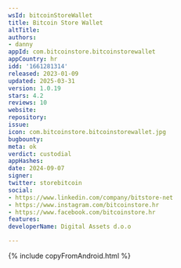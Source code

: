 ```yaml
---
wsId: bitcoinStoreWallet
title: Bitcoin Store Wallet
altTitle: 
authors:
- danny
appId: com.bitcoinstore.bitcoinstorewallet
appCountry: hr
idd: '1661281314'
released: 2023-01-09
updated: 2025-03-31
version: 1.0.19
stars: 4.2
reviews: 10
website: 
repository: 
issue: 
icon: com.bitcoinstore.bitcoinstorewallet.jpg
bugbounty: 
meta: ok
verdict: custodial
appHashes: 
date: 2024-09-07
signer: 
twitter: storebitcoin
social:
- https://www.linkedin.com/company/bitstore-net
- https://www.instagram.com/bitcoinstore.hr
- https://www.facebook.com/bitcoinstore.hr
features: 
developerName: Digital Assets d.o.o

---
```


{% include copyFromAndroid.html %}
